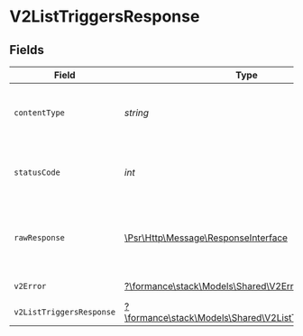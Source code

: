 # V2ListTriggersResponse


## Fields

| Field                                                                                                        | Type                                                                                                         | Required                                                                                                     | Description                                                                                                  |
| ------------------------------------------------------------------------------------------------------------ | ------------------------------------------------------------------------------------------------------------ | ------------------------------------------------------------------------------------------------------------ | ------------------------------------------------------------------------------------------------------------ |
| `contentType`                                                                                                | *string*                                                                                                     | :heavy_check_mark:                                                                                           | HTTP response content type for this operation                                                                |
| `statusCode`                                                                                                 | *int*                                                                                                        | :heavy_check_mark:                                                                                           | HTTP response status code for this operation                                                                 |
| `rawResponse`                                                                                                | [\Psr\Http\Message\ResponseInterface](https://www.php-fig.org/psr/psr-7/#33-psrhttpmessageresponseinterface) | :heavy_minus_sign:                                                                                           | Raw HTTP response; suitable for custom response parsing                                                      |
| `v2Error`                                                                                                    | [?\formance\stack\Models\Shared\V2Error](../../models/shared/V2Error.md)                                     | :heavy_minus_sign:                                                                                           | General error                                                                                                |
| `v2ListTriggersResponse`                                                                                     | [?\formance\stack\Models\Shared\V2ListTriggersResponse](../../models/shared/V2ListTriggersResponse.md)       | :heavy_minus_sign:                                                                                           | List of triggers                                                                                             |